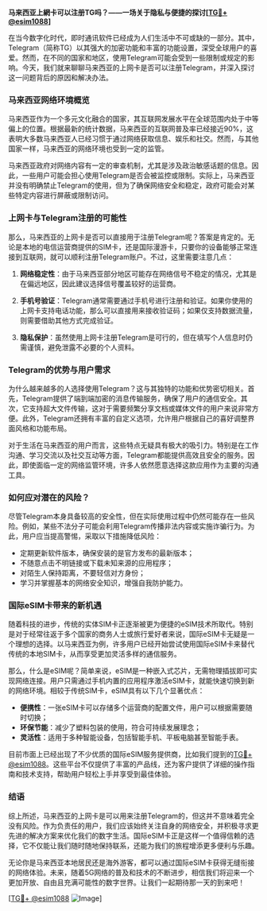 **马来西亚上網卡可以注册TG吗？——一场关于隐私与便捷的探讨[[TG💪+ @esim1088](https://t.me/s/esim1088)]**

在当今数字化时代，即时通讯软件已经成为人们生活中不可或缺的一部分。其中，Telegram（简称TG）以其强大的加密功能和丰富的功能设置，深受全球用户的喜爱。然而，在不同的国家和地区，使用Telegram可能会受到一些限制或规定的影响。今天，我们就来聊聊马来西亚的上网卡是否可以注册Telegram，并深入探讨这一问题背后的原因和解决办法。

### 马来西亚网络环境概览

马来西亚作为一个多元文化融合的国家，其互联网发展水平在全球范围内处于中等偏上的位置。根据最新的统计数据，马来西亚的互联网普及率已经接近90%，这表明大多数马来西亚人已经习惯于通过网络获取信息、娱乐和社交。然而，与其他国家一样，马来西亚的网络环境也受到一定的监管。

马来西亚政府对网络内容有一定的审查机制，尤其是涉及政治敏感话题的信息。因此，一些用户可能会担心使用Telegram是否会被监控或限制。实际上，马来西亚并没有明确禁止Telegram的使用，但为了确保网络安全和稳定，政府可能会对某些特定内容进行屏蔽或限制访问。

### 上网卡与Telegram注册的可能性

那么，马来西亚的上网卡是否可以直接用于注册Telegram呢？答案是肯定的。无论是本地的电信运营商提供的SIM卡，还是国际漫游卡，只要你的设备能够正常连接到互联网，就可以顺利注册Telegram账户。不过，这里需要注意几点：

1. **网络稳定性**：由于马来西亚部分地区可能存在网络信号不稳定的情况，尤其是在偏远地区，因此建议选择信号覆盖较好的运营商。
   
2. **手机号验证**：Telegram通常需要通过手机号进行注册和验证。如果你使用的上网卡支持电话功能，那么可以直接用来接收验证码；如果仅支持数据流量，则需要借助其他方式完成验证。

3. **隐私保护**：虽然使用上网卡注册Telegram是可行的，但在填写个人信息时仍需谨慎，避免泄露不必要的个人资料。

### Telegram的优势与用户需求

为什么越来越多的人选择使用Telegram？这与其独特的功能和优势密切相关。首先，Telegram提供了端到端加密的消息传输服务，确保了用户的通信安全。其次，它支持超大文件传输，这对于需要频繁分享文档或媒体文件的用户来说非常方便。此外，Telegram还拥有丰富的自定义选项，允许用户根据自己的喜好调整界面风格和功能布局。

对于生活在马来西亚的用户而言，这些特点无疑具有极大的吸引力。特别是在工作沟通、学习交流以及社交互动等方面，Telegram都能提供高效且安全的服务。因此，即使面临一定的网络监管环境，许多人依然愿意选择这款应用作为主要的沟通工具。

### 如何应对潜在的风险？

尽管Telegram本身具备较高的安全性，但在实际使用过程中仍然可能存在一些风险。例如，某些不法分子可能会利用Telegram传播非法内容或实施诈骗行为。为此，用户应当提高警惕，采取以下措施降低风险：

- 定期更新软件版本，确保安装的是官方发布的最新版本；
- 不随意点击不明链接或下载未知来源的应用程序；
- 对陌生人保持距离，不要轻信对方身份；
- 学习并掌握基本的网络安全知识，增强自我防护能力。

### 国际eSIM卡带来的新机遇

随着科技的进步，传统的实体SIM卡正逐渐被更为便捷的eSIM技术所取代。特别是对于经常往返于多个国家的商务人士或旅行爱好者来说，国际eSIM卡无疑是一个理想的选择。以马来西亚为例，许多用户已经开始尝试使用国际eSIM卡来替代传统的本地SIM卡，从而享受更加灵活多样的通信服务。

那么，什么是eSIM呢？简单来说，eSIM是一种嵌入式芯片，无需物理插拔即可实现网络连接。用户只需通过手机内置的应用程序激活eSIM卡，就能快速切换到新的网络环境。相较于传统SIM卡，eSIM具有以下几个显著优点：

- **便携性**：一张eSIM卡可以存储多个运营商的配置文件，用户可以根据需要随时切换；
- **环保节能**：减少了塑料包装的使用，符合可持续发展理念；
- **灵活性**：适用于多种智能设备，包括智能手机、平板电脑甚至智能手表。

目前市面上已经出现了不少优质的国际eSIM服务提供商，比如我们提到的[TG💪+ @esim1088](https://t.me/s/esim1088)。这些平台不仅提供了丰富的产品线，还为客户提供了详细的操作指南和技术支持，帮助用户轻松上手并享受到最佳体验。

### 结语

综上所述，马来西亚的上网卡是可以用来注册Telegram的，但这并不意味着完全没有风险。作为负责任的用户，我们应该始终关注自身的网络安全，并积极寻求更先进的解决方案来优化我们的数字生活。国际eSIM卡正是这样一个值得信赖的选择，它不仅能让我们随时随地保持联系，还能为我们的旅程增添更多便利与乐趣。

无论你是马来西亚本地居民还是海外游客，都可以通过国际eSIM卡获得无缝衔接的网络体验。未来，随着5G网络的普及和技术的不断进步，相信我们将迎来一个更加开放、自由且充满可能性的数字世界。让我们一起期待那一天的到来吧！

[[TG💪+ @esim1088](https://t.me/s/esim1088) ![Image](https://i.postimg.cc/4NQfJmqS/Snipaste-2025-05-13-00-14-12.png)]